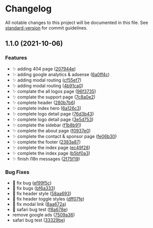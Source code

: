 # Changelog

All notable changes to this project will be documented in this file. See [standard-version](https://github.com/conventional-changelog/standard-version) for commit guidelines.

## 1.1.0 (2021-10-06)


### Features

* :sparkles: adding 404 page ([207944e](https://github.com/FCLOGO/fclogo.top/commit/207944e4baeadd31f900a8f4610988537abacee2))
* :sparkles: adding google analytics & adsense ([6a0ff4c](https://github.com/FCLOGO/fclogo.top/commit/6a0ff4ca73224cfe0dd3c11230598556e124d446))
* :sparkles: adding modal routing ([cf55ef7](https://github.com/FCLOGO/fclogo.top/commit/cf55ef737932edaa001c7d34a825e3b75f059907))
* :sparkles: adding modal routing ([4b91ca0](https://github.com/FCLOGO/fclogo.top/commit/4b91ca0e1a77e552168a7c8e711f4f5fb58c733e))
* :sparkles: complate the all logos page ([96f3735](https://github.com/FCLOGO/fclogo.top/commit/96f37353409bbbcc0dea0a6043d59bd8604be786))
* :sparkles: complate the support page ([7c8a0e2](https://github.com/FCLOGO/fclogo.top/commit/7c8a0e29ba3ef08d7dc4387e66bb770122f1c887))
* :sparkles: complete header ([280b7b6](https://github.com/FCLOGO/fclogo.top/commit/280b7b640b88236febc7d8af8833eeefc917dca3))
* :sparkles: complete index hero ([6a126c3](https://github.com/FCLOGO/fclogo.top/commit/6a126c3e0304a0a9df4d028fb6701ddc5912b30d))
* :sparkles: complete logo detail page ([76d3b43](https://github.com/FCLOGO/fclogo.top/commit/76d3b43b7ab298421e21d7221355e69c5cf027d5))
* :sparkles: complete logo detail page ([3e5d753](https://github.com/FCLOGO/fclogo.top/commit/3e5d7539479a482e5842d0fa6634d3a6eeccba09))
* :sparkles: complete the  sidebar ([f1b8b91](https://github.com/FCLOGO/fclogo.top/commit/f1b8b9132e7566a57029e121aaa8b15105c85975))
* :sparkles: complete the about page ([f0937e0](https://github.com/FCLOGO/fclogo.top/commit/f0937e0cc84142de7a5982501a2110168832bede))
* :sparkles: complete the contact & sponsor page ([fe06b30](https://github.com/FCLOGO/fclogo.top/commit/fe06b30183e6b6a3bbc1c4addec3684139268c42))
* :sparkles: complete the footer ([2383a87](https://github.com/FCLOGO/fclogo.top/commit/2383a87821799a824b98f0d793381dc6a1b750b0))
* :sparkles: complete the index page ([ec49f28](https://github.com/FCLOGO/fclogo.top/commit/ec49f289ca30ae64090a28a5bca68a58f17f9e46))
* :sparkles: complete the index page ([b5bf0a3](https://github.com/FCLOGO/fclogo.top/commit/b5bf0a3e69c62fde30e44c96d649b0a6382c18ed))
* :sparkles: finish i18n messages ([2f75f19](https://github.com/FCLOGO/fclogo.top/commit/2f75f199892b66c1fd15370dd987946b537e77b1))


### Bug Fixes

* :bug: fix bug ([ef99f5c](https://github.com/FCLOGO/fclogo.top/commit/ef99f5cecf3599675f2aa21591914422f1d4abdc))
* :bug: fix bugs ([bf6a333](https://github.com/FCLOGO/fclogo.top/commit/bf6a333050505c5be4735a6519874f1b413c8085))
* :bug: fix header style ([58aa693](https://github.com/FCLOGO/fclogo.top/commit/58aa693fb19a9c2b66a71a7c46ee3289d65bbede))
* :bug: fix header toggle styles ([dff07fe](https://github.com/FCLOGO/fclogo.top/commit/dff07fe272e33ab163d6c8c3cb4b127260db8d6c))
* :bug: fix modal link ([8aa672a](https://github.com/FCLOGO/fclogo.top/commit/8aa672a502db862bbae6d8478f9fc06a9ef8782e))
* :bug: safari bug test ([f8a678e](https://github.com/FCLOGO/fclogo.top/commit/f8a678ecf8abadbec58aab07634da1536b875f4d))
* remove google ads ([7509a36](https://github.com/FCLOGO/fclogo.top/commit/7509a368bfbb2fc0db581a51f6eb8d6da9cdd7f0))
* safari bug test ([33329be](https://github.com/FCLOGO/fclogo.top/commit/33329be9f0ea78bad3366627feb860e98a272a7f))
